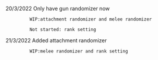 20/3/2022    Only have gun randomizer now

             WIP:attachment randomizer and melee randomizer

             Not started: rank setting

21/3/2022    Added attachment randomizer

             WIP:melee randomizer and rank setting
